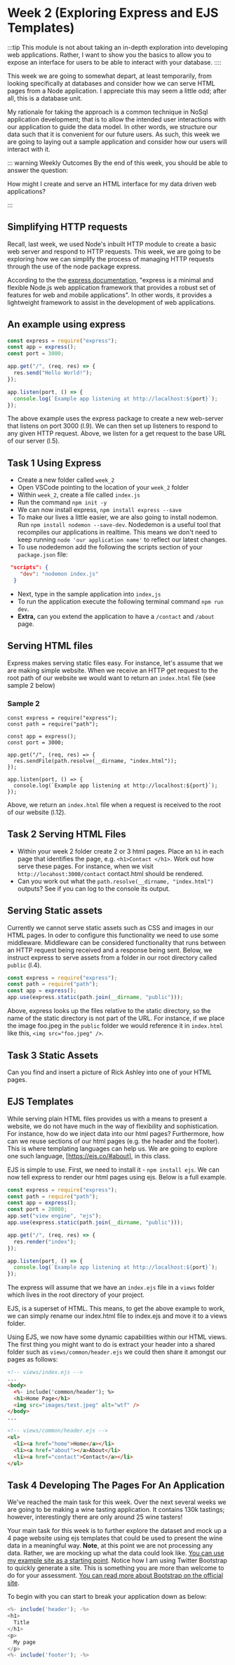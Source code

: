 # Week 2 (Exploring Express and EJS Templates)

:::tip
This module is not about taking an in-depth exploration into developing web applications. Rather, I want to show you the basics to allow you to expose an interface for users to be able to interact with your database.
::::

This week we are going to somewhat depart, at least temporarily, from looking specifically at databases and consider how we can serve HTML pages from a Node application. I appreciate this may seem a little odd; after all, this is a database unit.

My rationale for taking the approach is a common technique in NoSql application development; that is to allow the intended user interactions with our application to guide the data model. In other words, we structure our data such that it is convenient for our future users. As such, this week we are going to laying out a sample application and consider how our users will interact with it.

::: warning Weekly Outcomes
By the end of this week, you should be able to answer the question:

How might I create and serve an HTML interface for my data driven web applications?

:::

## Simplifying HTTP requests

Recall, last week, we used Node's inbuilt HTTP module to create a basic web server and respond to HTTP requests. This week, we are going to be exploring how we can simplify the process of managing HTTP requests through the use of the node package express.

According to the the [express documentation](http://expressjs.com/), "express is a minimal and flexible Node.js web application framework that provides a robust set of features for web and mobile applications". In other words, it provides a lightweight framework to assist in the development of web applications.

## An example using express

```js
const express = require("express");
const app = express();
const port = 3000;

app.get("/", (req, res) => {
  res.send("Hello World!");
});

app.listen(port, () => {
  console.log(`Example app listening at http://localhost:${port}`);
});
```

The above example uses the express package to create a new web-server that listens on port 3000 (l.9). We can then set up listeners to respond to any given HTTP request. Above, we listen for a get request to the base URL of our server (l.5).

## Task 1 Using Express

- Create a new folder called `week_2`
- Open VSCode pointing to the location of your `week_2` folder
- Within `week_2`, create a file called `index.js`
- Run the command `npm init -y`
- We can now install express, `npm install express --save`
- To make our lives a little easier, we are also going to install nodemon. Run `npm install nodemon --save-dev`. Nodedemon is a useful tool that recompiles our applications in realtime. This means we don't need to keep running `node 'our application name'` to reflect our latest changes.
- To use nodedemon add the following the scripts section of your `package.json` file:

```JSON
 "scripts": {
    "dev": "nodemon index.js"
  }
```

- Next, type in the sample application into `index,js`
- To run the application execute the following terminal command `npm run dev`.
- **Extra,** can you extend the application to have a `/contact` and `/about` page.

## Serving HTML files

Express makes serving static files easy. For instance, let's assume that we are making simple website. When we receive an HTTP get request to the root path of our website we would want to return an `index.html` file (see sample 2 below)

### Sample 2

```
const express = require("express");
const path = require("path");

const app = express();
const port = 3000;

app.get("/", (req, res) => {
  res.sendFile(path.resolve(__dirname, "index.html"));
});

app.listen(port, () => {
  console.log(`Example app listening at http://localhost:${port}`);
});

```

Above, we return an `index.html` file when a request is received to the root of our website (l.12).

## Task 2 Serving HTML Files

- Within your week 2 folder create 2 or 3 html pages. Place an `h1` in each page that identifies the page, e.g. `<h1>Contact </h1>`. Work out how serve these pages. For instance, when we visit `http://locahost:3000/contact` contact.html should be rendered.
- Can you work out what the `path.resolve(__dirname, "index.html")` outputs? See if you can log to the console its output.

## Serving Static assets

Currently we cannot serve static assets such as CSS and images in our HTML pages. In oder to configure this functionality we need to use some middleware. Middleware can be considered functionality that runs between an HTTP request being received and a response being sent. Below, we instruct express to serve assets from a folder in our root directory called `public` (l.4).

```js
const express = require("express");
const path = require("path");
const app = express();
app.use(express.static(path.join(__dirname, "public")));
```

Above, express looks up the files relative to the static directory, so the name of the static directory is not part of the URL. For instance, if we place the image foo.jpeg in the `public` folder we would reference it in `index.html` like this, `<img src="foo.jpeg" />`.

## Task 3 Static Assets

Can you find and insert a picture of Rick Ashley into one of your HTML pages.

## EJS Templates

While serving plain HTML files provides us with a means to present a website, we do not have much in the way of flexibility and sophistication. For instance, how do we inject data into our html pages? Furthermore, how can we reuse sections of our html pages (e.g. the header and the footer). This is where templating languages can help us. We are going to explore one such language, [https://ejs.co/#about], in this class.

EJS is simple to use. First, we need to install it - `npm install ejs`. We can now tell express to render our html pages using ejs. Below is a full example.

```js
const express = require("express");
const path = require("path");
const app = express();
const port = 20000;
app.set("view engine", "ejs");
app.use(express.static(path.join(__dirname, "public")));

app.get("/", (req, res) => {
  res.render("index");
});

app.listen(port, () => {
  console.log(`Example app listening at http://localhost:${port}`);
});
```

The express will assume that we have an `index.ejs` file in a `views` folder which lives in the root directory of your project.

EJS, is a superset of HTML. This means, to get the above example to work, we can simply rename our index.html file to index.ejs and move it to a views folder.

Using EJS, we now have some dynamic capabilities within our HTML views. The first thing you might want to do is extract your header into a shared folder such as `views/common/header.ejs` we could then share it amongst our pages as follows:

```html
<!-- views/index.ejs -->
...
<body>
  <%- include('common/header'); %>
  <h1>Home Page</h1>
  <img src="images/test.jpeg" alt="wtf" />
</body>
...
```

```html
<!-- views/common/header.ejs -->
<ul>
  <li><a href="home">Home</a></li>
  <li><a href="about"></a>About</li>
  <li><a href="contact">Contact</a></li>
</ul>
```

## Task 4 Developing The Pages For An Application

We've reached the main task for this week. Over the next several weeks we are going to be making a wine tasting application. It contains 130k tastings; however, interestingly there are only around 25 wine tasters!

Your main task for this week is to further explore the dataset and mock up a 4 page website using ejs templates that could be used to present the wine data in a meaningful way. **Note**, at this point we are not processing any data. Rather, we are mocking up what the data could look like. [You can use my example site as a starting point](https://ssu-my.sharepoint.com/:u:/g/personal/joe_appleton_solent_ac_uk/EZL8OjP32PlArSd4JWv2bNQBYZh9uaV1wbGABTGn3rjrQQ?e=ChFrr3). Notice how I am using Twitter Bootstrap to quickly generate a site. This is something you are more than welcome to do for your assessment. [You can read more about Bootstrap on the official site](https://getbootstrap.com/).

To begin with you can start to break your application down as below:

```js
<%- include('header'); -%>
<h1>
  Title
</h1>
<p>
  My page
</p>
<%- include('footer'); -%>

```
